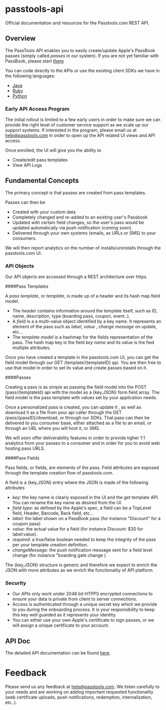passtools-api
=============

Official documentation and resources for the Passtools.com REST API.




## Overview

The PassTools API enables you to easily create/update Apple's PassBook passes (simply called _passes_ in our system).
If you are not yet familiar with PassBook, please start [there](https://developer.apple.com/passbook/)

You can code directly to the APIs or use the existing client SDKs we have in the following languages:
* [Java](https://github.com/tello/passtools-java)
* [Ruby](https://github.com/tello/passtools-ruby)
* [Python](https://github.com/tello/passtools-python)



### Early API Access Program

The initial rollout is limited to a few early users in order to make sure we can provide the right level of customer service support as we scale up our support systems.
If interested in the program, please email us at help@passtools.com in order to open up the API related UI views and API access.

Once enrolled, the UI will give you the ability to 
* Create/edit pass templates
* View API Logs 


## Fundamental Concepts

The primary concept is that passes are created from pass templates. 

Passes can then be
* Created with your custom data
* Completely changed and re-added to an existing user's Passbook
* Updated with certain field changes, so the user's pass would be updated automatically via push notification (coming soon).
* Delivered through your own systems (emails, as URLs or SMS) to your consumers.

We will then report analytics on the number of installs/uninstalls through the passtools.com UI.



### API Objects

Our API objects are accessed through a REST architecture over https.

####Pass Templates

A _pass template_, or _template_, is made up of a header and its hash map field model.
* The _header_ contains information around the template itself, such as ID, name, description, type (boarding pass, coupon, event..).
* A _field_ is a a multi-value object identified by a key name. It represents an element of the pass such as _label_, _value_ , _change message_ on update, etc...
* The _template model_ is a hashmap for the fields representation of the pass. The hash map key is the field _key name_ and its value is the fied multiple attributes.

Once you have created a template in the passtools.com UI, you can get the field model through our GET /template/{templateID} api.
You are then free to use that model in order to set its value and create passes based on it.

####Passes

Creating a pass is as simple as passing the field model into the POST /pass/{templateId} api with the model as a {key,JSON} form field array. 
The field model is the pass template with values set by your application needs.

Once a personalized pass is created, you can update it , as well as download it as a file from your api caller through the GET /pass/{passID}/download, or through our SDKs.
That pass can then be delivered to you consumer base, either attached as a file to an email, or through an URL where you will host it, or SMS.

We will soon offer deliverability features in order to provide tigher 1:1 analytics from your passes to a consumer and in order for you to avoid web hosting pass URLS.


####Pass Fields

Pass fields, or fields, are elements of the pass. Field attributes are exposed through the template creation flow of passtools.com.

A field is a {key,JSON} entry where the JSON is made of the following attributes
* _key:_ the key name is clearly exposed in the UI and the get template API. You can rename the key name as desired from the UI.
* _field type:_ as defined by the Apple's spec, a field can be a TopLevel field, Header, Barcode, Back field, etc...
* _label:_ the label shown on a PassBook pass (for instance "Discount" for a coupon pass)
* _value:_ the actual value for a field (for instance Discount: $30 for label:value).
* _required:_ a true/false boolean needed to keep the integrity of the pass per your template creation definition.
* _changeMessage:_ the push notification message sent for a field level change (for instance "boarding gate change )


The {key,JSON} structure is generic and therefore we expect to enrich the JSON with more attributes as we enrich the functionality of API platform.


### Security


* Our APIs only work under 2048 bit HTPPS encrypted connections to ensure your data is private from client to server connections.
* Access is authenticated through a unique secret key which we provide to you during the onboarding process. It is your responsibility to keep this key well guarded as it represents your identity.
* You can either use your own Apple's certificate to sign passes, or we will assign a unique certificate to your account.




## API Doc

The detailed API documentation can be found [here](https://github.com/tello/passtools-api/wiki/Methods).


# Feedback

Please send us any feedback at help@passtools.com. 
We listen carefully to your needs and are working on adding important requested functionality (web certificate uploads, push notifications, redemption, internalization, etc..).


